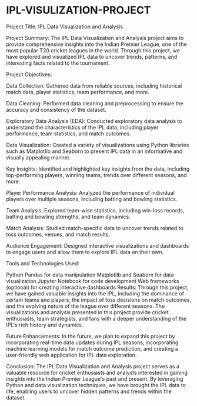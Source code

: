# IPL-VISULIZATION-PROJECT
Project Title: IPL Data Visualization and Analysis

Project Summary:
The IPL Data Visualization and Analysis project aims to provide comprehensive insights into the Indian Premier League, one of the most popular T20 cricket leagues in the world. Through this project, we have explored and visualized IPL data to uncover trends, patterns, and interesting facts related to the tournament.

Project Objectives:

Data Collection: Gathered data from reliable sources, including historical match data, player statistics, team performance, and more.

Data Cleaning: Performed data cleaning and preprocessing to ensure the accuracy and consistency of the dataset.

Exploratory Data Analysis (EDA): Conducted exploratory data analysis to understand the characteristics of the IPL data, including player performance, team statistics, and match outcomes.

Data Visualization: Created a variety of visualizations using Python libraries such as Matplotlib and Seaborn to present IPL data in an informative and visually appealing manner.

Key Insights: Identified and highlighted key insights from the data, including top-performing players, winning teams, trends over different seasons, and more.

Player Performance Analysis: Analyzed the performance of individual players over multiple seasons, including batting and bowling statistics.

Team Analysis: Explored team-wise statistics, including win-loss records, batting and bowling strengths, and team dynamics.

Match Analysis: Studied match-specific data to uncover trends related to toss outcomes, venues, and match results.

Audience Engagement: Designed interactive visualizations and dashboards to engage users and allow them to explore IPL data on their own.

Tools and Technologies Used:

Python
Pandas for data manipulation
Matplotlib and Seaborn for data visualization
Jupyter Notebook for code development
Web frameworks (optional) for creating interactive dashboards
Results:
Through this project, we have gained valuable insights into the IPL, including the dominance of certain teams and players, the impact of toss decisions on match outcomes, and the evolving nature of the league over different seasons. The visualizations and analysis presented in this project provide cricket enthusiasts, team strategists, and fans with a deeper understanding of the IPL's rich history and dynamics.

Future Enhancements:
In the future, we plan to expand this project by incorporating real-time data updates during IPL seasons, incorporating machine learning models for match outcome prediction, and creating a user-friendly web application for IPL data exploration.

Conclusion:
The IPL Data Visualization and Analysis project serves as a valuable resource for cricket enthusiasts and analysts interested in gaining insights into the Indian Premier League's past and present. By leveraging Python and data visualization techniques, we have brought the IPL data to life, enabling users to uncover hidden patterns and trends within the dataset.
